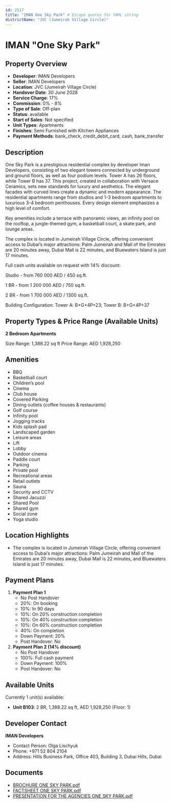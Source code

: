 ```yaml
---
id: 2517
title: "IMAN One Sky Park" # Escape quotes for YAML string
districtName: "JVC (Jumeirah Village Circle)"
---
```


# IMAN "One Sky Park"

## Property Overview
- **Developer**: IMAN Developers
- **Seller**: IMAN Developers
- **Location**: JVC (Jumeirah Village Circle)
- **Handover Date**: 30 June 2028
- **Service Charge**: 17%
- **Commission**: 0% - 8%
- **Type of Sale**: Off-plan
- **Status**: available
- **Start of Sales**: Not specified
- **Unit Types**: Apartments
- **Finishes**: Semi Furnished with Kitchen Appliances
- **Payment Methods**: bank_check, credit_debit_card, cash, bank_transfer

## Description
One Sky Park is a prestigious residential complex by developer Iman Developers, consisting of two elegant towers connected by underground and ground floors, as well as four podium levels. Tower A has 26 floors, while Tower B has 37. This project, created in collaboration with Versace Ceramics, sets new standards for luxury and aesthetics. The elegant facades with curved lines create a dynamic and modern appearance. The residential apartments range from studios and 1-3 bedroom apartments to luxurious 3-4 bedroom penthouses. Every design element emphasizes a high level of comfort.

Key amenities include a terrace with panoramic views, an infinity pool on the rooftop, a jungle-themed gym, a basketball court, a skate park, and lounge areas.

The complex is located in Jumeirah Village Circle, offering convenient access to Dubai’s major attractions: Palm Jumeirah and Mall of the Emirates are 20 minutes away, Dubai Mall is 22 minutes, and Bluewaters Island is just 17 minutes.

Full cash units available on request with 14% discount:

Studio - from 760 000 AED / 450 sq.ft.

1 BR - from 1 200 000 AED / 750 sq.ft.

2 BR - from 1 700 000 AED / 1300 sq.ft.

Building Configuration: Tower A: B+G+4P+23; Tower B: B+G+4P+37

## Property Types & Price Range (Available Units)
**2 Bedroom Apartments**

Size Range: 1,388.22 sq ft
Price Range: AED 1,928,250

## Amenities
- BBQ
- Basketball court
- Children’s pool
- Cinema
- Club house
- Covered Parking
- Dining outlets  (coffee houses & restaurants)
- Golf course
- Infinity pool
- Jogging tracks
- Kids splash pad
- Landscaped garden
- Leisure areas
- Lift
- Lobby
- Outdoor cinema
- Paddle court
- Parking
- Private pool
- Recreational areas
- Retail outlets
- Sauna
- Security and CCTV
- Shared Jacuzzi
- Shared Pool
- Shared gym
- Social zone
- Yoga studio

## Location Highlights
- The complex is located in Jumeirah Village Circle, offering convenient access to Dubai’s major attractions: Palm Jumeirah and Mall of the Emirates are 20 minutes away, Dubai Mall is 22 minutes, and Bluewaters Island is just 17 minutes.

## Payment Plans
1. **Payment Plan 1**
   - No Post Handover
   - 20%: On booking
   - 10%: In 90 days
   - 10%: On 20% construction completion
   - 10%: On 40% construction completion
   - 10%: On 60% construction completion
   - 40%: On completion
   - Down Payment: 20%
   - Post Handover: No
2. **Payment Plan 2 (14% discount)**
   - No Post Handover
   - 100%: Full cash payment
   - Down Payment: 100%
   - Post Handover: No

## Available Units
Currently 1 unit(s) available:
- **Unit B103**: 2 BR, 1,388.22 sq ft, AED 1,928,250 (Floor: 1)

## Developer Contact
**IMAN Developers**
- Contact Person: Olga Lischyuk
- Phone: +971 52 804 2104
- Address: Hills Business Park, Office 403, Building 3, Dubai Hills, Dubai

## Documents
- [BROCHURE ONE SKY PARK.pdf](https://cdn.geniemap.net/2024/09/10/oNlMzcMXQW9XhNj1jbvp8pWiWQ7hpuFRnJNy4XXT.pdf)
- [FACTSHEET ONE SKY PARK.pdf](https://cdn.geniemap.net/2024/09/10/G3CzXh3kSfFWsRgiKd6CAVYQXiqStkCZpQQiLRCx.pdf)
- [PRESENTATION FOR THE AGENCIES ONE SKY PARK.pdf](https://cdn.geniemap.net/2024/09/10/7zZgIu01ayu79qHTOeAIWuyhixTmvalxnL0IyQHs.pdf)
